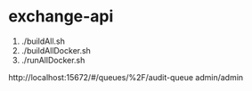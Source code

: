 # exchange-api

1. ./buildAll.sh
2. ./buildAllDocker.sh
3. ./runAllDocker.sh

http://localhost:15672/#/queues/%2F/audit-queue
admin/admin
